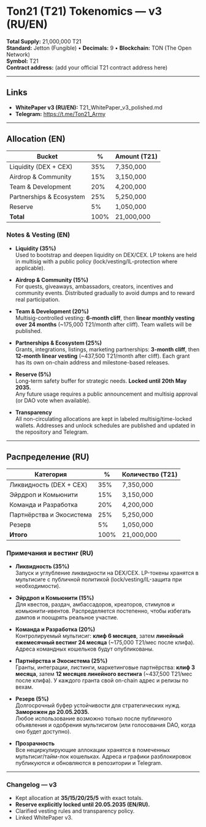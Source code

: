 # Ton21 (T21) Tokenomics — v3 (RU/EN)

**Total Supply:** 21,000,000 T21  
**Standard:** Jetton (Fungible) • **Decimals:** 9 • **Blockchain:** TON (The Open Network)  
**Symbol:** T21  
**Contract address:** (add your official T21 contract address here)

---

## Links
- **WhitePaper v3 (RU/EN):** T21_WhitePaper_v3_polished.md
- **Telegram:** https://t.me/Ton21_Army

---

## Allocation (EN)

| Bucket                    | %   | Amount (T21) |
|--------------------------|-----|--------------|
| Liquidity (DEX + CEX)    | 35% | 7,350,000    |
| Airdrop & Community      | 15% | 3,150,000    |
| Team & Development       | 20% | 4,200,000    |
| Partnerships & Ecosystem | 25% | 5,250,000    |
| Reserve                  |  5% | 1,050,000    |
| **Total**                | 100%| 21,000,000   |

### Notes & Vesting (EN)

- **Liquidity (35%)**  
  Used to bootstrap and deepen liquidity on DEX/CEX. LP tokens are held in multisig with a public policy (lock/vesting/IL-protection where applicable).

- **Airdrop & Community (15%)**  
  For quests, giveaways, ambassadors, creators, incentives and community events. Distributed gradually to avoid dumps and to reward real participation.

- **Team & Development (20%)**  
  Multisig-controlled vesting: **6-month cliff**, then **linear monthly vesting over 24 months** (~175,000 T21/month after cliff). Team wallets will be published.

- **Partnerships & Ecosystem (25%)**  
  Grants, integrations, listings, marketing partnerships: **3-month cliff**, then **12-month linear vesting** (~437,500 T21/month after cliff). Each grant has its own on-chain address and milestone-based releases.

- **Reserve (5%)**  
  Long-term safety buffer for strategic needs. **Locked until 20th May 2035.**  
  Any future usage requires a public announcement and multisig approval (or DAO vote when available).

- **Transparency**  
  All non-circulating allocations are kept in labeled multisig/time-locked wallets. Addresses and unlock schedules are published and updated in the repository and Telegram.

---

## Распределение (RU)

| Категория                | %   | Количество (T21) |
|-------------------------|-----|------------------|
| Ликвидность (DEX + CEX) | 35% | 7,350,000        |
| Эйрдроп и Комьюнити     | 15% | 3,150,000        |
| Команда и Разработка    | 20% | 4,200,000        |
| Партнёрства и Экосистема| 25% | 5,250,000        |
| Резерв                  |  5% | 1,050,000        |
| **Итого**               | 100%| 21,000,000       |

### Примечания и вестинг (RU)

- **Ликвидность (35%)**  
  Запуск и углубление ликвидности на DEX/CEX. LP-токены хранятся в мультисиге с публичной политикой (lock/vesting/IL-защита при необходимости).

- **Эйрдроп и Комьюнити (15%)**  
  Для квестов, раздач, амбассадоров, креаторов, стимулов и комьюнити-ивентов. Распределяется постепенно, чтобы избегать дампов и поощрять реальное участие.

- **Команда и Разработка (20%)**  
  Контролируемый мультисиг: **клиф 6 месяцев**, затем **линейный ежемесячный вестинг 24 месяца** (~175,000 T21/мес после клифа). Адреса командных кошельков будут опубликованы.

- **Партнёрства и Экосистема (25%)**  
  Гранты, интеграции, листинги, маркетинговые партнёрства: **клиф 3 месяца**, затем **12 месяцев линейного вестинга** (~437,500 T21/мес после клифа). У каждого гранта свой on-chain адрес и релизы по вехам.

- **Резерв (5%)**  
  Долгосрочный буфер устойчивости для стратегических нужд. **Заморожен до 20.05.2035.**  
  Любое использование возможно только после публичного объявления и одобрения мультисигом (или голосования DAO, когда оно будет доступно).

- **Прозрачность**  
  Все нециркулирующие аллокации хранятся в помеченных мультисиг/тайм-лок кошельках. Адреса и графики разблокировок публикуются и обновляются в репозитории и Telegram.

---

### Changelog — v3
- Kept allocation at **35/15/20/25/5** with exact totals.  
- **Reserve explicitly locked until 20.05.2035 (EN/RU).**  
- Clarified vesting rules and transparency policy.  
- Linked WhitePaper v3.
